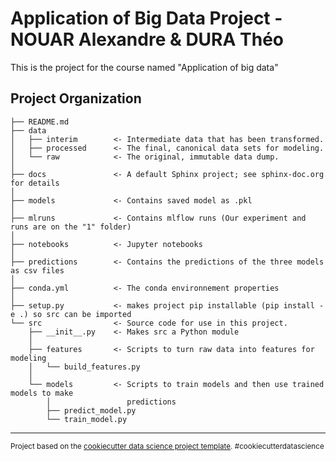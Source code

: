 Application of Big Data Project - NOUAR Alexandre & DURA Théo 
==============================

This is the project for the course named "Application of big data"

Project Organization
------------
    ├── README.md     
    ├── data              
    │   ├── interim        <- Intermediate data that has been transformed.
    │   ├── processed      <- The final, canonical data sets for modeling.
    │   └── raw            <- The original, immutable data dump.
    │
    ├── docs               <- A default Sphinx project; see sphinx-doc.org for details
    │
    ├── models             <- Contains saved model as .pkl
    │
    ├── mlruns             <- Contains mlflow runs (Our experiment and runs are on the "1" folder) 
    │
    ├── notebooks          <- Jupyter notebooks
    │
    ├── predictions        <- Contains the predictions of the three models as csv files   
    │
    ├── conda.yml          <- The conda environnement properties                      
    │
    ├── setup.py           <- makes project pip installable (pip install -e .) so src can be imported
    └── src                <- Source code for use in this project.
        ├── __init__.py    <- Makes src a Python module
        │   
        ├── features       <- Scripts to turn raw data into features for modeling
        │   └── build_features.py
        │
        └── models         <- Scripts to train models and then use trained models to make
            │                 predictions
            ├── predict_model.py
            └── train_model.py
--------

<p><small>Project based on the <a target="_blank" href="https://drivendata.github.io/cookiecutter-data-science/">cookiecutter data science project template</a>. #cookiecutterdatascience</small></p>
